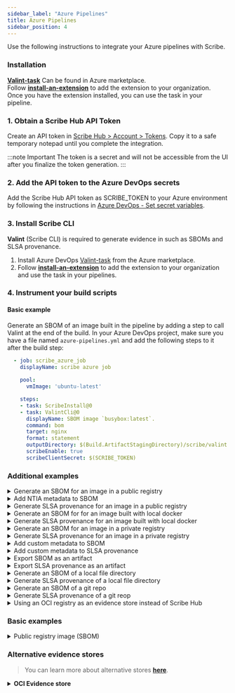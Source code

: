 ```yaml
---
sidebar_label: "Azure Pipelines"
title: Azure Pipelines
sidebar_position: 4
---
```


Use the following instructions to integrate your Azure pipelines with Scribe.

### Installation
**[Valint-task](https://marketplace.visualstudio.com/items?itemName=ScribeSecurity.valint-cli)** Can be found in Azure marketplace.  <br />
Follow **[install-an-extension](https://learn.microsoft.com/en-us/azure/devops/marketplace/install-extension?view=azure-devops&tabs=browser#install-an-extension)** to add the extension to your organization.  <br />
Once you have the extension installed, you can use the task in your pipeline.

### 1. Obtain a Scribe Hub API Token

Create an API token in [Scribe Hub > Account > Tokens](https://app.scribesecurity.com/account/tokens). Copy it to a safe temporary notepad until you complete the integration.

:::note Important
The token is a secret and will not be accessible from the UI after you finalize the token generation. 
:::

### 2. Add the API token to the Azure DevOps secrets

Add the Scribe Hub API token as SCRIBE_TOKEN to your Azure environment by following the instructions in [Azure DevOps - Set secret variables](https://learn.microsoft.com/en-us/azure/devops/pipelines/process/set-secret-variables?view=azure-devops&tabs=yaml%2Cbash "Azure DevOps - Set secret variables").

### 3. Install Scribe CLI

**Valint** (Scribe CLI) is required to generate evidence in such as SBOMs and SLSA provenance. 
1. Install Azure DevOps [Valint-task](https://marketplace.visualstudio.com/items?itemName=ScribeSecurity.valint-cli) from the Azure marketplace.
2. Follow **[install-an-extension](https://learn.microsoft.com/en-us/azure/devops/marketplace/install-extension?view=azure-devops&tabs=browser#install-an-extension)** to add the extension to your organization and use the task in your pipelines.

### 4. Instrument your build scripts

#### Basic example
Generate an SBOM of an image built in the pipeline by adding a step to call Valint at the end of the build. 
In your Azure DevOps project, make sure you have a file named `azure-pipelines.yml` and add the following steps to it after the build step:

```yaml
  - job: scribe_azure_job
    displayName: scribe azure job
  
    pool:
      vmImage: 'ubuntu-latest'

    steps:
    - task: ScribeInstall@0
    - task: ValintCli@0
      displayName: SBOM image `busybox:latest`.
      command: bom
      target: nginx
      format: statement
      outputDirectory: $(Build.ArtifactStagingDirectory)/scribe/valint
      scribeEnable: true
      scribeClientSecret: $(SCRIBE_TOKEN)
```

### Additional examples

<details>
  <summary> Generate an SBOM for an image in a public registry </summary>

```YAML
- task: ValintCli@0
  displayName: Generate cyclonedx json SBOM
  inputs:
    commandName: bom
    target: busybox:latest
    outputDirectory: $(Build.ArtifactStagingDirectory)/scribe/valint
    
    scribeEnable: true
    scribeClientSecret: $(SCRIBE_TOKEN)
``` 

</details>

<details>
  <summary> Add NTIA metadata to SBOM </summary>

```YAML
trigger:
  branches:
    include:
    - main

jobs:
- job: scribe_azure_job
  displayName: 'Scribe Azure Job'
  pool:
    name: {Update pool name here}		# Example: Mikey
    agent: {Update agent name here}		# Example: azure-runner-ubuntu

  variables:
    imageName: 'pipelines-javascript-docker'
    # SBOM Author meta data - Optional
    AUTHOR_NAME: John-Smith
    AUTHOR_EMAIL: john@thiscompany.com
    AUTHOR_PHONE: 555-8426157
    # SBOM Supplier meta data - Optional
    SUPPLIER_NAME: Scribe-Security
    SUPPLIER_URL: www.scribesecurity.com
    SUPPLIER_EMAIL: info@scribesecurity.com
    SUPPLIER_PHONE: 001-001-0011

  steps:
  - task: scribeInstall@0

  - task: ValintCli@0
    inputs:
      command: bom
      target: nginx
      format: statement
      outputDirectory: $(Build.ArtifactStagingDirectory)/scribe/valint
      scribeEnable: true
      scribeClientSecret: $(SCRIBE_TOKEN)
      author-name: $(AUTHOR_NAME)
      author-email: $(AUTHOR_EMAIL)
      author-phone: $(AUTHOR_PHONE)
      supplier-name: $(SUPPLIER_NAME)
      supplier-url: $(SUPPLIER_URL)
      supplier-email: $(SUPPLIER_EMAIL)
      supplier-phone: $(SUPPLIER_PHONE)

  - task: ValintCli@0
    inputs:
      command: verify
      target: nginx
      inputFormat: statement
      outputDirectory: $(Build.ArtifactStagingDirectory)/scribe/valint
      scribeEnable: true
      scribeClientSecret: $(SCRIBE_TOKEN)
```
</details>


<details>
  <summary> Generate SLSA provenance for an image in a public registry </summary>

```YAML
- task: ValintCli@0
  displayName: Generate SLSA provenance
  inputs:
    commandName: slsa
    target: busybox:latest
    outputDirectory: $(Build.ArtifactStagingDirectory)/scribe/valint    
    scribeEnable: true
    scribeClientSecret: $(SCRIBE_TOKEN)
``` 

</details>

<details>
  <summary> Generate an SBOM for for an image built with local docker </summary>

```YAML
- task: ValintCli@0
  displayName: Generate cyclonedx json SBOM
  inputs:
    commandName: bom
    target: image_name:latest
    outputDirectory: $(Build.ArtifactStagingDirectory)/scribe/valint    
    scribeEnable: true
    scribeClientSecret: $(SCRIBE_TOKEN)
``` 
</details>

<details>
  <summary> Generate SLSA provenance for an image built with local docker </summary>

```YAML
- task: ValintCli@0
  displayName: Generate SLSA provenance
  inputs:
    commandName: slsa
    target: image_name:latest
    outputDirectory: $(Build.ArtifactStagingDirectory)/scribe/valint    
    scribeEnable: true
    scribeClientSecret: $(SCRIBE_TOKEN)
``` 
</details>

<details>
  <summary>  Generate an SBOM for an image in a private registry </summary>

> Add a `docker login` task before adding the following task:

```YAML
- task: ValintCli@0
  displayName: Generate cyclonedx json SBOM
  inputs:
    commandName: bom
    target: scribesecurity/example:latest
    outputDirectory: $(Build.ArtifactStagingDirectory)/scribe/valint    
    scribeEnable: true
    scribeClientSecret: $(SCRIBE_TOKEN)
``` 
</details>

<details>
  <summary> Generate SLSA provenance for an image in a private registry </summary>

> Before the following task, add a `docker login` task 

```YAML
- task: ValintCli@0
  displayName: Generate SLSA provenance
  inputs:
    commandName: slsa
    target: scribesecurity/example:latest
    outputDirectory: $(Build.ArtifactStagingDirectory)/scribe/valint    
    scribeEnable: true
    scribeClientSecret: $(SCRIBE_TOKEN)
``` 
</details>

<details>
  <summary>  Add custom metadata to SBOM </summary>

```YAML
- job: custom_bom
  displayName: Custom bom

  variables:
    - name: test_env
      value: test_env_value

  pool:
    vmImage: 'ubuntu-latest'

  steps:
  - task: ValintCli@0
    displayName: Generate cyclonedx json SBOM - add metadata - labels, envs, name
    inputs:
      commandName: bom
      target: 'busybox:latest'
      outputDirectory: $(Build.ArtifactStagingDirectory)/scribe/valint      
      env: test_env
      label: test_label
      scribeEnable: true
      scribeClientSecret: $(SCRIBE_TOKEN)
```
</details>
<details>
  <summary>  Add custom metadata to SLSA provenance </summary>

```YAML
- job: custom_slsa
  displayName: Custom slsa

  variables:
    - name: test_env
      value: test_env_value

  pool:
    vmImage: 'ubuntu-latest'

  steps:
  - task: ValintCli@0
    displayName: Generate cyclonedx json SBOM - add metadata - labels, envs, name
    inputs:
      commandName: slsa
      target: 'busybox:latest'
      outputDirectory: $(Build.ArtifactStagingDirectory)/scribe/valint      
      env: test_env
      label: test_label
      scribeEnable: true
      scribeClientSecret: $(SCRIBE_TOKEN)
```
</details>

<details>
  <summary> Export SBOM as an artifact </summary>

> Use `format` input argumnet to set the format.

```YAML
- task: ValintCli@0
  displayName: SBOM image `busybox:latest`.
  inputs:
    command: bom
    target: busybox:latest
    outputDirectory: $(Build.ArtifactStagingDirectory)/scribe/valint
    outputFile: $(Build.ArtifactStagingDirectory)/my_sbom.json    
    scribeEnable: true
    scribeClientSecret: $(SCRIBE_TOKEN)

# Using `outputDirectory` evidence cache dir
- publish: $(Build.ArtifactStagingDirectory)/scribe/valint
  artifact: scribe-evidence

# Using `outputFile` custom path.
- publish: $(Build.ArtifactStagingDirectory)/my_sbom.json
  artifact: scribe-sbom
``` 
</details>

<details>
  <summary> Export SLSA provenance as an artifact </summary>

> Use `format` input argumnet to set the format.

```YAML
- task: ValintCli@0
  displayName: SLSA image `busybox:latest`.
  inputs:
    command: slsa
    target: busybox:latest
    outputDirectory: $(Build.ArtifactStagingDirectory)/scribe/valint
    outputFile: $(Build.ArtifactStagingDirectory)/my_slsa.json    
    scribeEnable: true
    scribeClientSecret: $(SCRIBE_TOKEN)

# Using `outputDirectory` evidence cache dir
- publish: $(Build.ArtifactStagingDirectory)/scribe/valint
  artifact: scribe-evidence

# Using `outputFile` custom path.
- publish: $(Build.ArtifactStagingDirectory)/my_slsa.json
  artifact: scribe-slsa
``` 
</details>

<details>
  <summary> Generate an SBOM of a local file directory </summary>

```YAML
- bash: |
    mkdir testdir
    echo "test" > testdir/test.txt

- task: ValintCli@0
  displayName: SBOM local directory.
  inputs:
    command: bom
    target: dir:testdir
    outputDirectory: $(Build.ArtifactStagingDirectory)/scribe/valint    
    scribeEnable: true
    scribeClientSecret: $(SCRIBE_TOKEN)
``` 
</details>

<details>
  <summary> Generate SLSA provenance of a local file directory </summary>

```YAML
- bash: |
    mkdir testdir
    echo "test" > testdir/test.txt

- task: ValintCli@0
  displayName: SLSA local directory.
  inputs:
    command: slsa
    target: dir:testdir
    outputDirectory: $(Build.ArtifactStagingDirectory)/scribe/valint    
    scribeEnable: true
    scribeClientSecret: $(SCRIBE_TOKEN)

``` 
</details>

<details>
  <summary> Generate an SBOM of a git repo </summary>
  
For a remote git repo:
  
```YAML
- task: ValintCli@0
  displayName: SBOM remote git repository.
  inputs:
    command: bom
    target: git:https://github.com/mongo-express/mongo-express.git 
    outputDirectory: $(Build.ArtifactStagingDirectory)/scribe/valint    
    scribeEnable: true
    scribeClientSecret: $(SCRIBE_TOKEN)
```
For a local git repo:
**Note** If you use implicit checkout, **[git-strategy](https://learn.microsoft.com/en-us/azure/devops/pipelines/yaml-schema/steps-checkout?view=azure-pipelines)** affects the commits collected into the SBOM.

```YAML
- checkout: self

- task: ValintCli@0
  displayName: SBOM local git repository.
  inputs:
    command: bom
    target: git:. 
    outputDirectory: $(Build.ArtifactStagingDirectory)/scribe/valint    
    scribeEnable: true
    scribeClientSecret: $(SCRIBE_TOKEN)
``` 
</details>
<details>
  <summary> Generate SLSA provenance of a git reop </summary>
For a remote git repo:
  
```YAML
- task: ValintCli@0
  displayName: SBOM remote git repository.
  inputs:
    command: slsa
    target: git:https://github.com/mongo-express/mongo-express.git 
    outputDirectory: $(Build.ArtifactStagingDirectory)/scribe/valint
    
``` 

> For a local git repo

```YAML
- checkout: self

- task: ValintCli@0
  displayName: SLSA local git repository.
  inputs:
    command: slsa
    target: git:. 
    outputDirectory: $(Build.ArtifactStagingDirectory)/scribe/valint
    
``` 
</details>
<details>
  <summary> Using an OCI registry as an evidence store instead of Scribe Hub </summary>
For on-prem deployment scenarios where you do not want to utilize Scribe Hub as a SaaS you can store, retrieve, and verify evidence with an OCI Resitry <a href="https://scribe-security.netlify.app/docs/integrating-scribe/other-evidence-stores">(learn more)</a>

Related flags:
* `--oci` Enable OCI store.
* `--oci-repo` - Evidence store location.

1. Allow Valint Read and Write access to this registry.
2. Login to the registry, for example by `docker login`.

```yaml
- job: scribe_azure_job
  pool:
    vmImage: 'ubuntu-latest'

  variables:
    imageName: 'pipelines-javascript-docker'

  steps:
  - script: echo "$DOCKER_PASSWORD" | docker login -u "$DOCKER_USERNAME" --password-stdin [my_registry]

  - task: scribeInstall@0

  - task: ValintCli@0
    inputs:
      commandName: bom
      target: [target]
      format: [attest, statement]
      outputDirectory: $(Build.ArtifactStagingDirectory)/scribe/valint
      oci: true
      ociRepo: [oci_repo]

  - task: ValintCli@0
    inputs:
      commandName: verify
      target: [target]
      inputFormat: [attest, statement, attest-slsa, statement-slsa, attest-generic, statement-generic]
      outputDirectory: $(Build.ArtifactStagingDirectory)/scribe/valint
      oci: true
      ociRepo: [oci_repo]
```
</details>

### Basic examples

<details>
  <summary>  Public registry image (SBOM) </summary>

Create SBOM for remote `busybox:latest` image.

```YAML
- task: ValintCli@0
  displayName: Generate cyclonedx json SBOM
  inputs:
    commandName: bom
    target: busybox:latest
    outputDirectory: $(Build.ArtifactStagingDirectory)/scribe/valint
    force: true
``` 

</details>


### Alternative evidence stores
> You can learn more about alternative stores **[here](https://scribe-security.netlify.app/docs/integrating-scribe/other-evidence-stores)**.

<details>
  <summary> <b> OCI Evidence store </b></summary>

Valint supports both storage and verification flows for `attestations`  and `statement` objects utilizing the OCI registry as an evidence store.

Using the OCI registry as an evidence store allows you to upload, download, and verify evidence across your supply chain in a seamless manner.

Related flags:
* `oci` Enable OCI store.
* `ociRepo` - Evidence store location.

### Before you begin
Evidence can be stored in any accusable registry.
* Write access is required for upload (generate).
* Read access is required for download (verify).

You must first login with the required access privileges to your registry before calling Valint.
For example, using `docker login` command.

### Usage
```yaml
- job: scribe_azure_job
  pool:
    vmImage: 'ubuntu-latest'

  variables:
    imageName: 'pipelines-javascript-docker'

  steps:
  - script: echo "$DOCKER_PASSWORD" | docker login -u "$DOCKER_USERNAME" --password-stdin [my_registry]

  - task: scribeInstall@0

  - task: ValintCli@0
    inputs:
      commandName: bom
      target: [target]
      format: [attest, statement]
      outputDirectory: $(Build.ArtifactStagingDirectory)/scribe/valint
      oci: true
      ociRepo: [oci_repo]

  - task: ValintCli@0
    inputs:
      commandName: verify
      target: [target]
      inputFormat: [attest, statement, attest-slsa, statement-slsa, attest-generic, statement-generic]
      outputDirectory: $(Build.ArtifactStagingDirectory)/scribe/valint
      oci: true
      ociRepo: [oci_repo]
```
</details>
